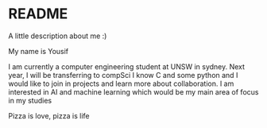 # README
A little description about me :)

My name is Yousif

I am currently a computer engineering student at UNSW in sydney. Next year, I will be transferring to compSci
I know C and some python and I would like to join in projects and learn more about collaboration.
I am interested in AI and machine learning which would be my main area of focus in my studies

Pizza is love, pizza is life
